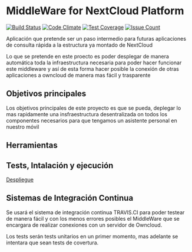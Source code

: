 # MiddleWare for NextCloud Platform

[![Build Status](https://travis-ci.org/elsudano/MiddleWare_ownCloud.svg?branch=master)](https://travis-ci.org/elsudano/MiddleWare_ownCloud)
[![Code Climate](https://codeclimate.com/github/elsudano/MiddleWare_ownCloud/badges/gpa.svg)](https://codeclimate.com/github/elsudano/MiddleWare_ownCloud)
[![Test Coverage](https://codeclimate.com/github/elsudano/MiddleWare_ownCloud/badges/coverage.svg)](https://codeclimate.com/github/elsudano/MiddleWare_ownCloud/coverage)
[![Issue Count](https://codeclimate.com/github/elsudano/MiddleWare_ownCloud/badges/issue_count.svg)](https://codeclimate.com/github/elsudano/MiddleWare_ownCloud)

<p>Aplicación que pretende ser un paso intermedio para futuras aplicaciones de consulta rápida a la estructura ya montado de NextCloud</p>

<p>Lo que se pretende en este proecto es poder desplegar de manera automática toda la infraestructura necesaria para poder hacer funcionar este middleware y así de esta forma hacer posible la conexión de otras aplicaciones a owncloud de manera mas fácil y trasparente </p>

## Objetivos principales

<p>Los objetivos principales de este proyecto es que se pueda, deplegar lo mas rapidamente una insfraestructura desentralizada on todos los componentes necesarios para que tengamos un asistente personal en nuestro móvil</p>

## Herramientas


## Tests, Intalación y ejecución

[Despliegue](https://middleware-nextcloud.herokuapp.com/)

## Sistemas de Integración Continua

Se usará el sistema de integración continua TRAVIS.CI para poder testear de manera fácil y con los menos errores posibles el MiddleWare que se encargara de realizar conexiones con un servidor de Owncloud.

Los tests serán tests unitarios en un primer momento, mas adelante se intentara que sean tests de covertura.
